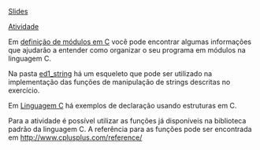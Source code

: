 [Slides](https://docs.google.com/presentation/d/1jC8d7kCPhnov54jHSU1r95JDMqtsuCLHfNsylGIzDYA/)

[Atividade](../Aula4/Atividade.md)

Em [definição de módulos em C](./ModulosEmC.md) você pode encontrar algumas informações que ajudarão a entender como organizar o seu programa em módulos na linguagem C.

Na pasta [ed1_string](./ed1_string/) há um esqueleto que pode ser utilizado na implementação das funções de manipulação de strings descritas no exercício.

Em [Linguagem C](../Aula2/LinguagemC.md) há exemplos de declaração usando estruturas em C.

Para a atividade é possível utilizar as funções já disponíveis na biblioteca padrão da linguagem C. A referência para as funções pode ser encontrada em http://www.cplusplus.com/reference/
